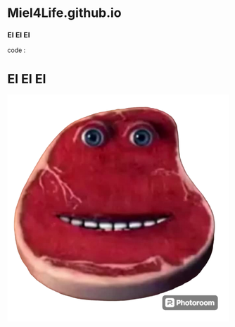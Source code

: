 # Miel4Life.github.io
### EI EI EI

code :
<h1>EI EI EI</h1>
<img src="ei.png" alt="EI EI EI">
<audio src="ei-ei-ei.mp3" autoplay loop></audio>
